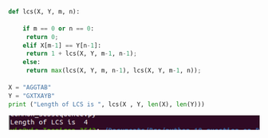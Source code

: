 ```python
def lcs(X, Y, m, n): 

	if m == 0 or n == 0: 
	 return 0; 
	elif X[m-1] == Y[n-1]: 
	 return 1 + lcs(X, Y, m-1, n-1); 
	else: 
	 return max(lcs(X, Y, m, n-1), lcs(X, Y, m-1, n)); 

X = "AGGTAB"
Y = "GXTXAYB"
print ("Length of LCS is ", lcs(X , Y, len(X), len(Y)))
```

![Output of Longest Common Subsequence](https://github.com/VartikaChaudhary/Python-Data-Structure-Codes/blob/main/LCS.png)
